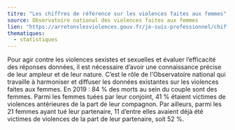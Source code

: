 ```yaml
---
titre: "Les chiffres de référence sur les violences faites aux femmes"
source: Observatoire national des violences faites aux femmes
lien: "https://arretonslesviolences.gouv.fr/je-suis-professionnel/chiffres-de-reference-violences-faites-aux-femmes"
thematiques:
  - statistiques
---
```


Pour agir contre les violences sexistes et sexuelles et évaluer l’efficacité des réponses données, il est nécessaire d’avoir une connaissance précise de leur ampleur et de leur nature. C’est le rôle de l'Observatoire national qui travaille à harmoniser et diffuser les données existantes sur les violences faites aux femmes. En 2019 : 84 % des morts au sein du couple sont des femmes. Parmi les femmes tuées par leur conjoint, 41 % étaient victimes de violences antérieures de la part de leur compagnon. Par ailleurs, parmi les 21 femmes ayant tué leur partenaire, 11 d’entre elles avaient déjà été victimes de violences de la part de leur partenaire, soit 52 %.